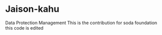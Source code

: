 # Jaison-kahu
Data Protection Management
This is the contribution for soda foundation
this code is edited
